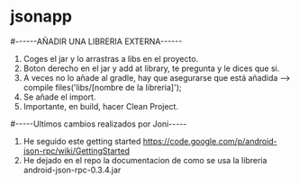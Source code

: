 # jsonapp

#------AÑADIR UNA LIBRERIA EXTERNA------
1. Coges el jar y lo arrastras a libs en el proyecto.
2. Boton derecho en el jar y add at library, te pregunta y le dices que si.
3. A veces no lo añade al gradle, hay que asegurarse que está añadida --> compile files('libs/[nombre de la libreria]');
4. Se añade el import.
5. Importante, en build, hacer Clean Project.

#-----Ultimos cambios realizados por Joni-----
1. He seguido este getting started https://code.google.com/p/android-json-rpc/wiki/GettingStarted 
2. He dejado en el repo la documentacion de como se usa la libreria  android-json-rpc-0.3.4.jar	
